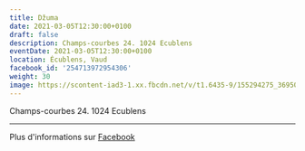 ```yaml
---
title: Džuma
date: 2021-03-05T12:30:00+0100
draft: false
description: Champs-courbes 24. 1024 Ecublens
eventDate: 2021-03-05T12:30:00+0100
location: Écublens, Vaud
facebook_id: '254713972954306'
weight: 30
image: https://scontent-iad3-1.xx.fbcdn.net/v/t1.6435-9/155294275_3695079563921169_4909597834044538694_n.jpg?_nc_cat=101&ccb=1-7&_nc_sid=9e60e4&_nc_ohc=OSrYDsyFPBgQ7kNvwEnxbyg&_nc_oc=AdlRuDt6UlWxTBrnE0Q_g-wuD0GROgBb6kc3cXSa0tQ1Vhm4oGwrNN9bbjKJ28S0a_M&_nc_zt=23&_nc_ht=scontent-iad3-1.xx&edm=ABTKTjYEAAAA&_nc_gid=y6BKEH7PRdSw8LJVpqO8fg&oh=00_AfTLhZOU-TcczXE8aZ9pneQJ8wxVUznghyh04HvjHuFoEg&oe=6895505B
---
```


Champs-courbes 24. 1024 Ecublens

---

Plus d'informations sur [Facebook](https://facebook.com/events/254713972954306)